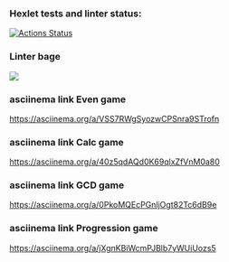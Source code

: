 ### Hexlet tests and linter status:
[![Actions Status](https://github.com/enterNewUsername/java-project-61/workflows/hexlet-check/badge.svg)](https://github.com/enterNewUsername/java-project-61/actions)
### Linter bage
<a href="https://codeclimate.com/github/enterNewUsername/java-project-61/maintainability"><img src="https://api.codeclimate.com/v1/badges/88020ea2159c2242dae7/maintainability" /></a>
### asciinema link Even game
https://asciinema.org/a/VSS7RWgSyozwCPSnra9STrofn
### asciinema link Calc game
https://asciinema.org/a/40z5qdAQd0K69qlxZfVnM0a80
### asciinema link GCD game
https://asciinema.org/a/0PkoMQEcPGnljOgt82Tc6dB9e
### asciinema link Progression game
https://asciinema.org/a/jXgnKBiWcmPJBlb7yWUiUozs5

